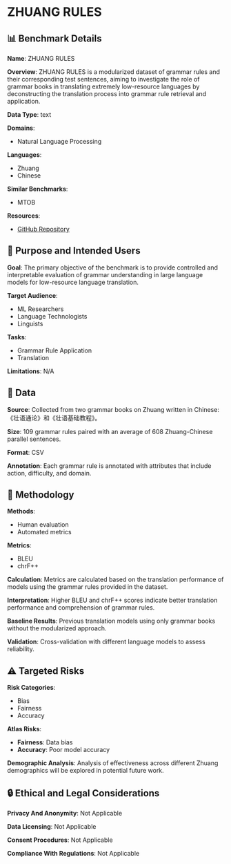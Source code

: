 # ZHUANG RULES

## 📊 Benchmark Details

**Name**: ZHUANG RULES

**Overview**: ZHUANG RULES is a modularized dataset of grammar rules and their corresponding test sentences, aiming to investigate the role of grammar books in translating extremely low-resource languages by deconstructing the translation process into grammar rule retrieval and application.

**Data Type**: text

**Domains**:
- Natural Language Processing

**Languages**:
- Zhuang
- Chinese

**Similar Benchmarks**:
- MTOB

**Resources**:
- [GitHub Repository](https://github.com/Infinite-set/ZhuangRules)

## 🎯 Purpose and Intended Users

**Goal**: The primary objective of the benchmark is to provide controlled and interpretable evaluation of grammar understanding in large language models for low-resource language translation.

**Target Audience**:
- ML Researchers
- Language Technologists
- Linguists

**Tasks**:
- Grammar Rule Application
- Translation

**Limitations**: N/A

## 💾 Data

**Source**: Collected from two grammar books on Zhuang written in Chinese: 《壮语通论》和《壮语基础教程》。

**Size**: 109 grammar rules paired with an average of 608 Zhuang-Chinese parallel sentences.

**Format**: CSV

**Annotation**: Each grammar rule is annotated with attributes that include action, difficulty, and domain.

## 🔬 Methodology

**Methods**:
- Human evaluation
- Automated metrics

**Metrics**:
- BLEU
- chrF++

**Calculation**: Metrics are calculated based on the translation performance of models using the grammar rules provided in the dataset.

**Interpretation**: Higher BLEU and chrF++ scores indicate better translation performance and comprehension of grammar rules.

**Baseline Results**: Previous translation models using only grammar books without the modularized approach.

**Validation**: Cross-validation with different language models to assess reliability.

## ⚠️ Targeted Risks

**Risk Categories**:
- Bias
- Fairness
- Accuracy

**Atlas Risks**:
- **Fairness**: Data bias
- **Accuracy**: Poor model accuracy

**Demographic Analysis**: Analysis of effectiveness across different Zhuang demographics will be explored in potential future work.

## 🔒 Ethical and Legal Considerations

**Privacy And Anonymity**: Not Applicable

**Data Licensing**: Not Applicable

**Consent Procedures**: Not Applicable

**Compliance With Regulations**: Not Applicable
